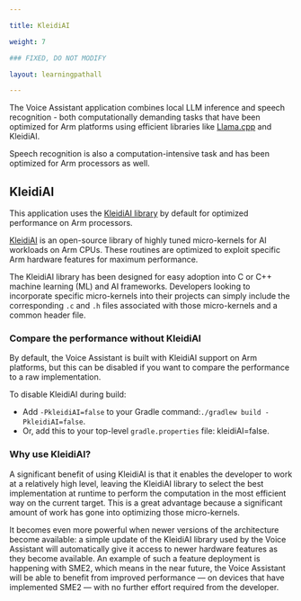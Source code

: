 ```yaml
---

title: KleidiAI

weight: 7

### FIXED, DO NOT MODIFY

layout: learningpathall

---
```


The Voice Assistant application combines local LLM inference and speech recognition - both  computationally demanding tasks that have been optimized for Arm platforms using efficient libraries like [Llama.cpp](https://github.com/ggml-org/llama.cpp) and KleidiAI.

Speech recognition is also a computation-intensive task and has been optimized for Arm processors as well.

## KleidiAI

This application uses the [KleidiAI library](https://gitlab.arm.com/kleidi/kleidiai) by default for optimized performance on Arm processors.

[KleidiAI](https://gitlab.arm.com/kleidi/kleidiai) is an open-source library of highly tuned micro-kernels for AI workloads on Arm CPUs. These routines are optimized to exploit specific Arm hardware features for maximum performance.

The KleidiAI library has been designed for easy adoption into C or C++ machine learning (ML) and AI frameworks. Developers looking to incorporate specific micro-kernels into their projects can simply include the corresponding `.c` and `.h` files associated with those micro-kernels and a common header file.

### Compare the performance without KleidiAI

By default, the Voice Assistant is built with KleidiAI support on Arm platforms, but this can be disabled if you want to compare the performance to a raw implementation.

To disable KleidiAI during build:

* Add `-PkleidiAI=false` to your Gradle command:`./gradlew build -PkleidiAI=false`.
* Or, add this to your top-level `gradle.properties` file: kleidiAI=false.  

### Why use KleidiAI?

A significant benefit of using KleidiAI is that it enables the developer to work at a relatively high level, leaving the KleidiAI library to select the best implementation at runtime to perform the computation in the most efficient way on the current target. This is a great advantage because a significant amount of work has gone into optimizing those micro-kernels.

It becomes even more powerful when newer versions of the architecture become available: a simple update of the KleidiAI library used by the Voice Assistant will automatically give it access to newer hardware features as they become available. An example of such a feature deployment is happening with SME2, which means in the near future, the Voice Assistant will be able to benefit from improved performance — on devices that have implemented SME2 — with no further effort required from the developer.